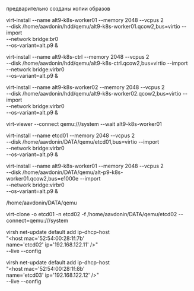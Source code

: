 предварительно созданы копии образов

virt-install --name alt9-k8s-worker01 --memory 2048 --vcpus 2 \
--disk /home/aavdonin/hdd/qemu/alt9-k8s-worker01.qcow2,bus=virtio --import \
--network bridge:br0 \
--os-variant=alt.p9 &

virt-install --name alt9-k8s-ctrl --memory 2048 --vcpus 2 \
--disk /home/aavdonin/hdd/qemu/alt9-k8s-ctrl.qcow2,bus=virtio --import \
--network bridge:virbr0 \
--os-variant=alt.p9 &

virt-install --name alt9-k8s-worker02 --memory 2048 --vcpus 2 \
--disk /home/aavdonin/hdd/qemu/alt9-k8s-worker02.qcow2,bus=virtio --import \
--network bridge:virbr0 \
--os-variant=alt.p9 &

virt-viewer --connect qemu:///system --wait alt9-k8s-worker01

virt-install --name etcd01 --memory 2048 --vcpus 2 \
--disk /home/aavdonin/DATA/qemu/etcd01,bus=virtio --import \
--network bridge:virbr0 \
--os-variant=alt.p9 &

virt-install --name alt9-k8s-worker01 --memory 2048 --vcpus 2 \
--disk /home/aavdonin/DATA/qemu/alt-p9-k8s-worker01.qcow2,bus=e1000e --import \
--network bridge:virbr0 \
--os-variant=alt.p9 &

/home/aavdonin/DATA/qemu


virt-clone -o etcd01 -n etcd02 -f /home/aavdonin/DATA/qemu/etcd02 --connect=qemu:///system



virsh net-update default add ip-dhcp-host \
      "<host mac='52:54:00:28:1f:7b' \
       name='etcd02' ip='192.168.122.11' />" \
       --live --config

virsh net-update default add ip-dhcp-host \
      "<host mac='52:54:00:28:1f:8b' \
       name='etcd03' ip='192.168.122.12' />" \
       --live --config